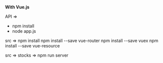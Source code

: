 <b>With Vue.js</b>

API => 
  * npm install 
  * node app.js

src => 
  npm install
	npm install --save vue-router
	npm install --save vuex
	npm install --save vue-resource

src => stocks => npm run server
